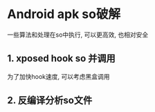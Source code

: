 # Android apk so破解

一些算法和处理在so中执行, 可以更高效, 也相对安全

## 1. xposed hook so 并调用
为了加快hook速度, 可以考虑黑盒调用


## 2. 反编译分析so文件